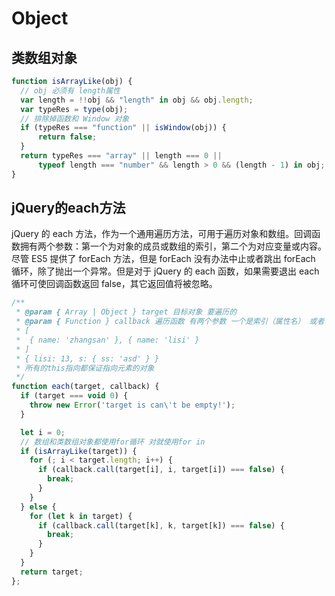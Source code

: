 

# Object

## 类数组对象

```javascript
function isArrayLike(obj) {
  // obj 必须有 length属性
  var length = !!obj && "length" in obj && obj.length;
  var typeRes = type(obj);
  // 排除掉函数和 Window 对象
  if (typeRes === "function" || isWindow(obj)) {
      return false;
  }
  return typeRes === "array" || length === 0 ||
      typeof length === "number" && length > 0 && (length - 1) in obj;
}
```



## jQuery的each方法

jQuery 的 each 方法，作为一个通用遍历方法，可用于遍历对象和数组。回调函数拥有两个参数：第一个为对象的成员或数组的索引，第二个为对应变量或内容。尽管 ES5 提供了 forEach 方法，但是 forEach 没有办法中止或者跳出 forEach 循环，除了抛出一个异常。但是对于 jQuery 的 each 函数，如果需要退出 each 循环可使回调函数返回 false，其它返回值将被忽略。

```javascript
/**
 * @param { Array | Object } target 目标对象 要遍历的
 * @param { Function } callback 遍历函数 有两个参数 一个是索引（属性名） 或者 属性
 * [
 *  { name: 'zhangsan' }, { name: 'lisi' }
 * ]
 * { lisi: 13, s: { ss: 'asd' } }
 * 所有的this指向都保证指向元素的对象
 */
function each(target, callback) {
  if (target === void 0) {
    throw new Error('target is can\'t be empty!');
  }

  let i = 0;
  // 数组和类数组对象都使用for循环 对就使用for in
  if (isArrayLike(target)) {
    for (; i < target.length; i++) {
      if (callback.call(target[i], i, target[i]) === false) {
        break;
      }
    }
  } else {
    for (let k in target) {
      if (callback.call(target[k], k, target[k]) === false) {
        break;
      }
    }
  }
  return target;
};
```





